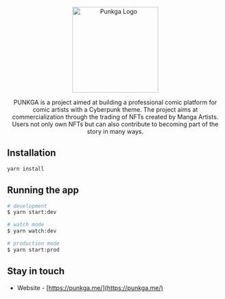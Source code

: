 <p align="center">
  <a href="http://punkga.me/" target="blank"><img src="https://images.aura.network/punkga/images/logozz/header-logo.27e11fd5.svg" width="200" alt="Punkga Logo" /></a>
</p>

  <p align="center">PUNKGA is a project aimed at building a professional comic platform for comic artists with a Cyberpunk theme. The project aims at commercialization through the trading of NFTs created by Manga Artists. Users not only own NFTs but can also contribute to becoming part of the story in many ways.</p>
    <p align="center">

## Installation

```bash
yarn install
```

## Running the app

```bash
# development
$ yarn start:dev

# watch mode
$ yarn watch:dev

# production mode
$ yarn start:prod
```

## Stay in touch

- Website - [https://punkga.me/](https://punkga.me/)
